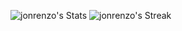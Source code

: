 
![jonrenzo's Stats](https://github-readme-stats.vercel.app/api?username=jonrenzo&theme=merko&show_icons=true&hide_border=true&count_private=true)
![jonrenzo's Streak](https://github-readme-streak-stats.herokuapp.com/?user=jonrenzo&theme=merko&hide_border=true)
